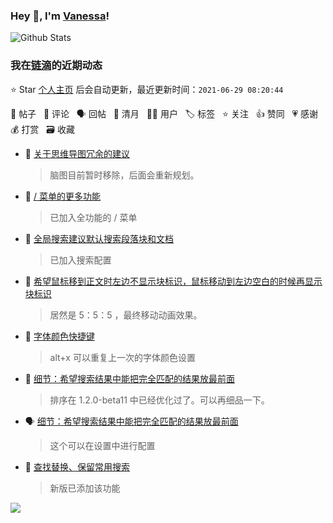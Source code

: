 ### Hey 👋, I'm [Vanessa](http://vanessa.b3log.org/)!

![Github Stats](https://github-readme-stats.vercel.app/api?username=Vanessa219&show_icons=true)

<!--events start -->

### 我在[链滴](https://ld246.com)的近期动态

⭐️ Star [个人主页](https://github.com/Vanessa219/Vanessa219) 后会自动更新，最近更新时间：`2021-06-29 08:20:44`

📝 帖子 &nbsp; 💬 评论 &nbsp; 🗣 回帖 &nbsp; 🌙 清月 &nbsp; 👨‍💻 用户 &nbsp; 🏷️ 标签 &nbsp; ⭐️ 关注 &nbsp; 👍 赞同 &nbsp; 💗 感谢 &nbsp; 💰 打赏 &nbsp; 🗃 收藏

* 💬 [关于思维导图冗余的建议](https://ld246.com/article/1613707674956/comment/1624892551832#comments)

  > 脑图目前暂时移除，后面会重新规划。
* 💬 [/ 菜单的更多功能](https://ld246.com/article/1613731983706/comment/1624892519856#comments)

  > 已加入全功能的 / 菜单
* 💬 [全局搜索建议默认搜索段落块和文档](https://ld246.com/article/1613796108425/comment/1624892483623#comments)

  > 已加入搜索配置
* 💬 [希望鼠标移到正文时左边不显示块标识，鼠标移动到左边空白的时候再显示块标识](https://ld246.com/article/1614055393176/comment/1624891963435#comments)

  > 居然是 5：5：5 ，最终移动动画效果。
* 💬 [字体颜色快捷键](https://ld246.com/article/1615682652541/comment/1624891655533#comments)

  > alt+x 可以重复上一次的字体颜色设置
* 💬 [细节：希望搜索结果中能把完全匹配的结果放最前面](https://ld246.com/article/1615656804878/comment/1624891530685#comments)

  > 排序在 1.2.0-beta11 中已经优化过了。可以再细品一下。
* 🗣 [细节：希望搜索结果中能把完全匹配的结果放最前面](https://ld246.com/article/1615656804878/comment/1615772260387#comments)

  > 这个可以在设置中进行配置
* 💬 [查找替换、保留常用搜索](https://ld246.com/article/1615176539127/comment/1624891400409#comments)

  > 新版已添加该功能


<!--events end -->

<a title="Hits" target="_blank" href="https://github.com/Vanessa219/Vanessa219"><img src="https://hits.b3log.org/Vanessa219/Vanessa219.svg"></a>
